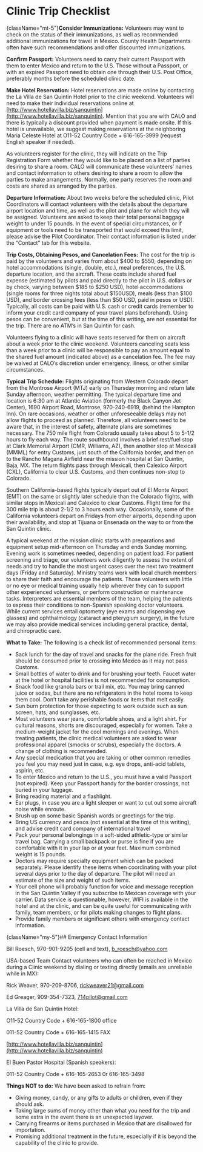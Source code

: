 # Clinic Trip Checklist

{className="mt-5"}**Consider Immunizations:** Volunteers may want to check on the status of their immunizations, as well as recommended additional immunizations for travel in Mexico. County Health Departments often have such recommendations and offer discounted immunizations.

**Confirm Passport:** Volunteers need to carry their current Passport with them to enter Mexico and return to the U.S. Those without a Passport, or with an expired Passport need to obtain one through their U.S. Post Office, preferably months before the scheduled clinic date.

**Make Hotel Reservation:** Hotel reservations are made online by contacting the La Villa de San Quintin Hotel prior to the clinic weekend. Volunteers will need to make their individual reservations online at [http://www.hotellavilla.biz/sanquintin](http://www.hotellavilla.biz/sanquintin). Mention that you are with CALO and there is typically a discount provided when payment is made onsite. If this hotel is unavailable, we suggest making reservations at the neighboring Maria Celeste Hotel at O11-52 Country Code + 616-165-3999 (request English speaker if needed).

As volunteers register for the clinic, they will indicate on the Trip Registration Form whether they would like to be placed on a list of parties desiring to share a room. CALO will communicate these volunteers’ names and contact information to others desiring to share a room to allow the parties to make arrangements. Normally, one party reserves the room and costs are shared as arranged by the parties.

**Departure Information:** About two weeks before the scheduled clinic, Pilot Coordinators will contact volunteers with the details about the departure airport location and time, as well as the pilot and plane for which they will be assigned. Volunteers are asked to keep their total personal baggage weight to under 15 pounds. In the event of special circumstances, or if equipment or tools need to be transported that would exceed this limit, please advise the Pilot Coordinator. Their contact information is listed under the “Contact” tab for this website.

**Trip Costs, Obtaining Pesos, and Cancelation Fees:** The cost for the trip is paid by the volunteers and varies from about $400 to $550, depending on hotel accommodations (single, double, etc.), meal preferences, the U.S. departure location, and the aircraft. These costs include shared fuel expense (estimated by pilots and paid directly to the pilot in U.S. dollars or by check, varying between $185 to $250 USD), hotel accommodations (single rooms for three nights total about $150USD), meals (less than $100 USD), and border crossing fees (less than $50 USD, paid in pesos or USD). Typically, all costs can be paid with U.S. cash or credit cards (remember to inform your credit card company of your travel plans beforehand). Using pesos can be convenient, but at the time of this writing, are not essential for the trip. There are no ATM’s in San Quintin for cash.

Volunteers flying to a clinic will have seats reserved for them on aircraft about a week prior to the clinic weekend. Volunteers canceling seats less than a week prior to a clinic will be responsible to pay an amount equal to the shared fuel amount (indicated above) as a cancelation fee. The fee may be waived at CALO’s discretion under emergency, illness, or other similar circumstances.

**Typical Trip Schedule:** Flights originating from Western Colorado depart from the Montrose Airport (MTJ) early on Thursday morning and return late Sunday afternoon, weather permitting. The typical departure time and location is 6:30 am at Atlantic Aviation (formerly the Black Canyon Jet Center), 1690 Airport Road, Montrose, 970-240-6919, (behind the Hampton Inn). On rare occasions, weather or other unforeseeable delays may not allow flights to proceed as planned. Therefore, all volunteers need to be aware that, in the interest of safety, alternate plans are sometimes necessary. The 750 mile flight from Colorado usually takes about 5 to 5-1/2 hours to fly each way. The route southbound involves a brief rest/fuel stop at Clark Memorial Airport (CMR, Williams, AZ), then another stop at Mexicali (MMML) for entry Customs, just south of the California border, and then on to the Rancho Magana Airfield near the mission hospital at San Quintin, Baja, MX. The return flights pass through Mexicali, then Calexico Airport (CXL), California to clear U.S. Customs, and then continues non-stop to Colorado.

Southern California-based flights typically depart out of El Monte Airport (EMT) on the same or slightly later schedule than the Colorado flights, with similar stops in Mexicali and Calexico to clear Customs. Flight time for the 300 mile trip is about 2-1/2 to 3 hours each way. Occasionally, some of the California volunteers depart on Fridays from other airports, depending upon their availability, and stop at Tijuana or Ensenada on the way to or from the San Quintin clinic.

A typical weekend at the mission clinic starts with preparations and equipment setup mid-afternoon on Thursday and ends Sunday morning. Evening work is sometimes needed, depending on patient load. For patient screening and triage, our volunteers work diligently to assess the extent of needs and try to handle the most urgent cases over the next two treatment days (Friday and Saturday). Ministry teams work with local church members to share their faith and encourage the patients. Those volunteers with little or no eye or medical training usually help wherever they can to support other experienced volunteers, or perform construction or maintenance tasks. Interpreters are essential members of the team, helping the patients to express their conditions to non-Spanish speaking doctor volunteers. While current services entail optometry (eye exams and dispensing eye glasses) and ophthalmology (cataract and pterygium surgery), in the future we may also provide medical services including general practice, dental, and chiropractic care.

**What to Take:** The following is a check list of recommended personal items:

* Sack lunch for the day of travel and snacks for the plane ride. Fresh fruit should be consumed prior to crossing into Mexico as it may not pass Customs.
* Small bottles of water to drink and for brushing your teeth. Faucet water at the hotel or hospital facilities is not recommended for consumption.
* Snack food like granola bars or trail mix, etc. You may bring canned juice or sodas, but there are no refrigerators in the hotel rooms to keep them cool. Don’t take any perishable foods or items that melt easily.
* Sun burn protection for those expecting to work outside such as sun screen, hats, and sunglasses, etc.
* Most volunteers wear jeans, comfortable shoes, and a light shirt. For cultural reasons, shorts are discouraged, especially for women. Take a medium-weight jacket for the cool mornings and evenings. When treating patients, the clinic medical volunteers are asked to wear professional apparel (smocks or scrubs), especially the doctors. A change of clothing is recommended.
* Any special medication that you are taking or other common remedies you feel you may need just in case, e.g. eye drops, anti-acid tablets, aspirin, etc.
* To enter Mexico and return to the U.S., you must have a valid Passport (not expired). Keep your Passport handy for the border crossings, not buried in your luggage.
* Bring reading material and a flashlight.
* Ear plugs, in case you are a light sleeper or want to cut out some aircraft noise while enroute.
* Brush up on some basic Spanish words or greetings for the trip.
* Bring US currency and pesos (not essential at the time of this writing), and advise credit card company of international travel
* Pack your personal belongings in a soft-sided athletic-type or similar travel bag. Carrying a small backpack or purse is fine if you are comfortable with it in your lap or at your feet. Maximum combined weight is 15 pounds.
* Doctors may require specialty equipment which can be packed separately. Please identify these items when coordinating with your pilot several days prior to the day of departure. The pilot will need an estimate of the size and weight of such items.
* Your cell phone will probably function for voice and message reception in the San Quintin Valley if you subscribe to Mexican coverage with your carrier. Data service is questionable, however, WIFI is available in the hotel and at the clinic, and can be quite useful for communicating with family, team members, or for pilots making changes to flight plans.
* Provide family members or significant others with emergency contact information.

{className="my-5"}## Emergency Contact Information

Bill Roesch, 970-901-9205 (cell and text), [b_roesch@yahoo.com](mailto:b_roesch@yahoo.com)

USA-based Team Contact volunteers who can often be reached in Mexico during a Clinic weekend by dialing or texting directly (emails are unreliable while in MX):

Rick Weaver, 970-209-8706, [rickweaver21@gmail.com](mailto:rickweaver21@gmail.com)

Ed Greager, 909-354-7323, [714pilot@gmail.com](mailto:714pilot@gmail.com)

La Villa de San Quintin Hotel:

O11-52 Country Code + 616-165-1800 office

011-52 Country Code + 616-165-1415 FAX

[http://www.hotellavilla.biz/sanquintin](http://www.hotellavilla.biz/sanquintin)

El Buen Pastor Hospital (Spanish speakers):

011-52 Country Code + 616-165-2653 0r 616-165-3498

**Things NOT to do:** We have been asked to refrain from:

* Giving money, candy, or any gifts to adults or children, even if they should ask.
* Taking large sums of money other than what you need for the trip and some extra in the event there is an unexpected layover.
* Carrying firearms or items purchased in Mexico that are disallowed for importation.
* Promising additional treatment in the future, especially if it is beyond the capability of the clinic to provide.